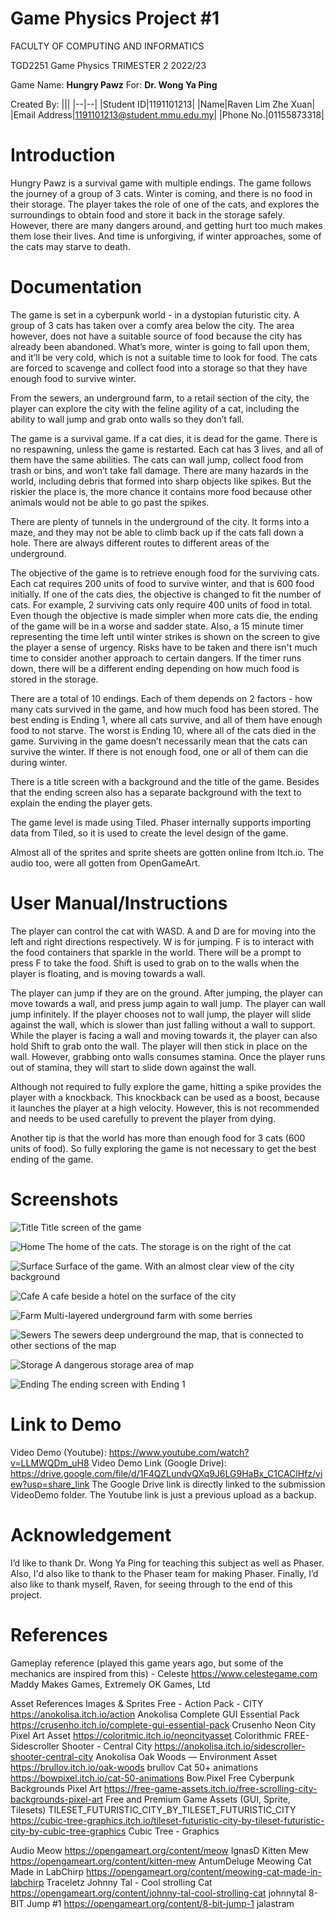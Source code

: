 ﻿# Game Physics Project #1
FACULTY OF COMPUTING AND INFORMATICS

TGD2251 Game Physics
TRIMESTER 2 2022/23

Game Name: **Hungry Pawz**
For: **Dr. Wong Ya Ping**

Created By:
|||
|--|--|
|Student ID|1191101213|
|Name|Raven Lim Zhe Xuan|
|Email Address|1191101213@student.mmu.edu.my|
|Phone No.|01155873318|


# Introduction
Hungry Pawz is a survival game with multiple endings. The game follows the journey of a group of 3 cats. Winter is coming, and there is no food in their storage. The player takes the role of one of the cats, and explores the surroundings to obtain food and store it back in the storage safely. However, there are many dangers around, and getting hurt too much makes them lose their lives. And time is unforgiving, if winter approaches, some of the cats may starve to death.

# Documentation
The game is set in a cyberpunk world - in a dystopian futuristic city. A group of 3 cats has taken over a comfy area below the city. The area however, does not have a suitable source of food because the city has already been abandoned. What’s more, winter is going to fall upon them, and it’ll be very cold, which is not a suitable time to look for food. The cats are forced to scavenge and collect food into a storage so that they have enough food to survive winter.

From the sewers, an underground farm, to a retail section of the city, the player can explore the city with the feline agility of a cat, including the ability to wall jump and grab onto walls so they don’t fall.

The game is a survival game. If a cat dies, it is dead for the game. There is no respawning, unless the game is restarted. Each cat has 3 lives, and all of them have the same abilities. The cats can wall jump, collect food from trash or bins, and won’t take fall damage. There are many hazards in the world, including debris that formed into sharp objects like spikes. But the riskier the place is, the more chance it contains more food because other animals would not be able to go past the spikes.

There are plenty of tunnels in the underground of the city. It forms into a maze, and they may not be able to climb back up if the cats fall down a hole. There are always different routes to different areas of the underground.

The objective of the game is to retrieve enough food for the surviving cats. Each cat requires 200 units of food to survive winter, and that is 600 food initially. If one of the cats dies, the objective is changed to fit the number of cats. For example, 2 surviving cats only require 400 units of food in total. Even though the objective is made simpler when more cats die, the ending of the game will be in a worse and sadder state. Also, a 15 minute timer representing the time left until winter strikes is shown on the screen to give the player a sense of urgency. Risks have to be taken and there isn't much time to consider another approach to certain dangers. If the timer runs down, there will be a different ending depending on how much food is stored in the storage.  

There are a total of 10 endings. Each of them depends on 2 factors - how many cats survived in the game, and how much food has been stored. The best ending is Ending 1, where all cats survive, and all of them have enough food to not starve. The worst is Ending 10, where all of the cats died in the game. Surviving in the game doesn’t necessarily mean that the cats can survive the winter. If there is not enough food, one or all of them can die during winter.

There is a title screen with a background and the title of the game. Besides that the ending screen also has a separate background with the text to explain the ending the player gets.

The game level is made using Tiled. Phaser internally supports importing data from Tiled, so it is used to create the level design of the game.

Almost all of the sprites and sprite sheets are gotten online from Itch.io. The audio too, were all gotten from OpenGameArt.

# User Manual/Instructions
The player can control the cat with WASD. A and D are for moving into the left and right directions respectively. W is for jumping.
F is to interact with the food containers that sparkle in the world. There will be a prompt to press F to take the food.
Shift is used to grab on to the walls when the player is floating, and is moving towards a wall.

The player can jump if they are on the ground. After jumping, the player can move towards a wall, and press jump again to wall jump. The player can wall jump infinitely. If the player chooses not to wall jump, the player will slide against the wall, which is slower than just falling without a wall to support.
While the player is facing a wall and moving towards it, the player can also hold Shift to grab onto the wall. The player will then stick in place on the wall. However, grabbing onto walls consumes stamina. Once the player runs out of stamina, they will start to slide down against the wall.

Although not required to fully explore the game, hitting a spike provides the player with a knockback. This knockback can be used as a boost, because it launches the player at a high velocity. However, this is not recommended and needs to be used carefully to prevent the player from dying.

Another tip is that the world has more than enough food for 3 cats (600 units of food). So fully exploring the game is not necessary to get the best ending of the game.

# Screenshots
![Title](https://imgur.com/rSrpyz8.png)
Title screen of the game

![Home](https://i.imgur.com/pQtNYwA.png)
The home of the cats. The storage is on the right of the cat

![Surface](https://i.imgur.com/mmTZPhZ.png)
Surface of the game. With an almost clear view of the city background

![Cafe](https://i.imgur.com/oXt0bW9.png)
A cafe beside a hotel on the surface of the city

![Farm](https://i.imgur.com/ejXY1tZ.png)
Multi-layered underground farm with some berries

![Sewers](https://i.imgur.com/vXJSVGt.png)
The sewers deep underground the map, that is connected to other sections of the map

![Storage](https://i.imgur.com/8rzSDhO.png)
A dangerous storage area of map

![Ending](https://i.imgur.com/8umMG8J.png)
The ending screen with Ending 1

# Link to Demo
Video Demo (Youtube): https://www.youtube.com/watch?v=LLMWQDm_uH8
Video Demo Link (Google Drive): https://drive.google.com/file/d/1F4QZLundvQXq9J6LG9HaBx_C1CAClHfz/view?usp=share_link
The Google Drive link is directly linked to the submission VideoDemo folder. The Youtube link is just a previous upload as a backup.

# Acknowledgement
I’d like to thank Dr. Wong Ya Ping for teaching this subject as well as Phaser.
Also, I'd also like to thank to the Phaser team for making Phaser.
Finally, I’d also like to thank myself, Raven, for seeing through to the end of this project.

# References
Gameplay reference (played this game years ago, but some of the mechanics are inspired from this) - Celeste https://www.celestegame.com Maddy Makes Games, Extremely OK Games, Ltd

Asset References
Images & Sprites
Free - Action Pack - CITY https://anokolisa.itch.io/action Anokolisa
Complete GUI Essential Pack https://crusenho.itch.io/complete-gui-essential-pack Crusenho
Neon City Pixel Art Asset https://coloritmic.itch.io/neoncityasset Colorithmic
FREE- Sidescroller Shooter - Central City https://anokolisa.itch.io/sidescroller-shooter-central-city Anokolisa
Oak Woods — Environment Asset https://brullov.itch.io/oak-woods brullov
Cat 50+ animations https://bowpixel.itch.io/cat-50-animations Bow.Pixel
Free Cyberpunk Backgrounds Pixel Art https://free-game-assets.itch.io/free-scrolling-city-backgrounds-pixel-art Free and Premium Game Assets (GUI, Sprite, Tilesets)
TILESET_FUTURISTIC_CITY_BY_TILESET_FUTURISTIC_CITY https://cubic-tree-graphics.itch.io/tileset-futuristic-city-by-tileset-futuristic-city-by-cubic-tree-graphics Cubic Tree - Graphics

Audio
Meow https://opengameart.org/content/meow IgnasD
Kitten Mew https://opengameart.org/content/kitten-mew AntumDeluge
Meowing Cat Made in LabChirp https://opengameart.org/content/meowing-cat-made-in-labchirp Traceletz
Johnny Tal - Cool strolling Cat https://opengameart.org/content/johnny-tal-cool-strolling-cat johnnytal
8-BIT Jump #1 https://opengameart.org/content/8-bit-jump-1 jalastram

